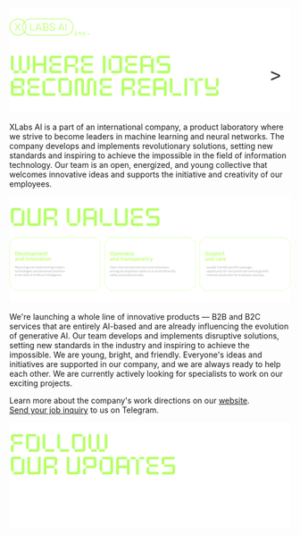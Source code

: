 ![XLabs AI — Where Ideas Become Reality](./assets/readme/dark/header-rev2.png)

XLabs AI is a part of an international company, a product laboratory where we strive to become leaders in machine learning and neural networks. The company develops and implements revolutionary solutions, setting new standards and inspiring to achieve the impossible in the field of information technology. Our team is an open, energized, and young collective that welcomes innovative ideas and supports the initiative and creativity of our employees.

![Our Values](./assets/readme/dark/values-rev2.png)

We're launching a whole line of innovative products — B2B and B2C services that are entirely AI-based and are already influencing the evolution of generative AI. Our team develops and implements disruptive solutions, setting new standards in the industry and inspiring to achieve the impossible. We are young, bright, and friendly. Everyone's ideas and initiatives are supported in our company, and we are always ready to help each other. We are currently actively looking for specialists to work on our exciting projects.

Learn more about the company's work directions on our [website](https://xlabs.by).<br />
[Send your job inquiry](https://t.me/xlabs_ai) to us on Telegram.

![Follow Our Updates](./assets/readme/dark/follow-cta-rev2.png)
